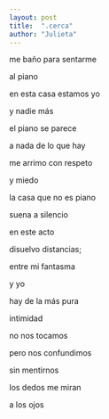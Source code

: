 ```yaml
---
layout: post
title:  ".cerca"
author: "Julieta"
---
```


me baño para sentarme

al piano 

en esta casa estamos yo

y nadie más 

el piano se parece

a nada de lo que hay

me arrimo con respeto

y miedo

la casa que no es piano

suena a silencio 

en este acto

disuelvo distancias;

entre mi fantasma

y yo

hay de la más pura

intimidad

no nos tocamos

pero nos confundimos

sin mentirnos

los dedos me miran

a los ojos
